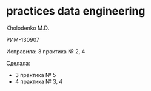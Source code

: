 # practices data engineering

Kholodenko M.D.

РИМ-130907

Исправила: 3 практика № 2, 4

Сделала: 
- 3 практика № 5
- 4 практика № 3, 4
